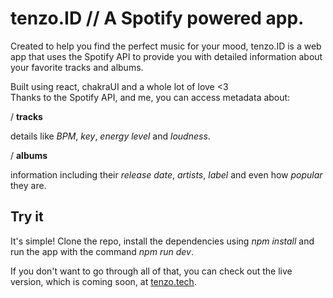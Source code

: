 # tenzo.ID // A Spotify powered app.

Created to help you find the perfect music for your mood, tenzo.ID is a web app that uses the Spotify API to provide you with detailed information about your favorite tracks and albums.

Built using react, chakraUI and a whole lot of love <3  
Thanks to the Spotify API, and me, you can access metadata about:

/ **tracks**

details like _BPM_, _key_, _energy level_ and _loudness_.

/ **albums**

information including their _release date_, _artists_, _label_ and even how _popular_ they are.

## Try it

It's simple! Clone the repo, install the dependencies using _npm install_ and run the app with the command _npm run dev_.

If you don't want to go through all of that, you can check out the live version, which is coming soon, at [tenzo.tech](https://tenzo.tech).
